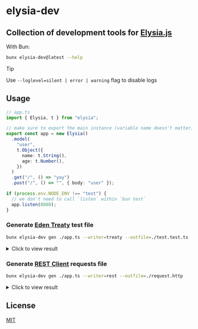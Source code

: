 # elysia-dev

## Collection of development tools for [Elysia.js](https://elysiajs.com)

With Bun:

```bash
bunx elysia-dev@latest --help
```

> [!TIP]
> Use `--loglevel=silent | error | warning` flag to disable logs

## Usage

```ts
// app.ts
import { Elysia, t } from "elysia";

// make sure to export the main instance (variable name doesn't matter)
export const app = new Elysia()
  .model(
    "user",
    t.Object({
      name: t.String(),
      age: t.Number(),
    })
  )
  .get("/", () => "yay")
  .post("/", () => "", { body: "user" });

if (process.env.NODE_ENV !== "test") {
  // we don't need to call `listen` within `bun test`
  app.listen(8080);
}
```

### Generate [Eden Treaty](https://elysiajs.com/eden/treaty/overview.html#eden-treaty) test file

```bash
bunx elysia-dev gen ./app.ts --writer=treaty --outfile=./test.test.ts
```

<details>

<summary>Click to view result</summary>

```ts
import { describe, it, expect } from "bun:test";
import { treaty } from "@elysiajs/eden";
import { app } from "../app";

await app.modules;

const api = treaty(app);

describe("Elysia", () => {
  it('GET - / - Response: { 200: string; }"', async () => {
    const { data, error } = await api.index.get();
    expect(error).toBeNull();
    expect(data).toBeTypeOf("string");
  });

  it('POST - /user - Request: { name: string; age: number; } - Response: { 200: string; }"', async () => {
    const { data, error } = await api.user.post({
      name: "Bogeychan",
      age: 42,
    });
    expect(error).toBeNull();
    expect(data).toBeTypeOf("string");
  });
});
```

</details>

### Generate [REST Client](https://marketplace.visualstudio.com/items?itemName=humao.rest-client) requests file

```bash
bunx elysia-dev gen ./app.ts --writer=rest --outfile=./request.http
```

<details>

<summary>Click to view result</summary>

```http
@protocol = http
@hostname = localhost
@port     = 8080
@origin   = {{protocol}}://{{hostname}}:{{port}}

###

# index
GET {{origin}}/ HTTP/1.1

###

# user - { name: string; age: number; }
POST {{origin}}/user HTTP/1.1
Content-Type: application/json

{
  "name": "Bogeychan",
  "age": 42
}

###
```

</details>

## License

[MIT](LICENSE)
